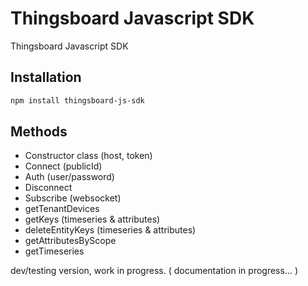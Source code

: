 # Thingsboard Javascript SDK

Thingsboard Javascript SDK


## Installation

```bash
npm install thingsboard-js-sdk
```

## Methods

- Constructor class (host, token)
- Connect (publicId)
- Auth (user/password)
- Disconnect
- Subscribe (websocket)
- getTenantDevices
- getKeys (timeseries & attributes)
- deleteEntityKeys (timeseries & attributes)
- getAttributesByScope
- getTimeseries


dev/testing version, work in progress.
( documentation in progress... )
